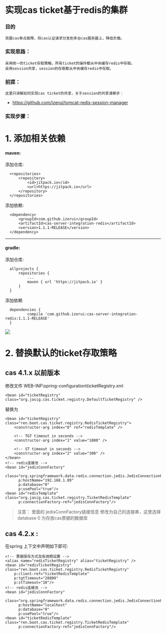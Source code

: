 # 实现cas ticket基于redis的集群

### 目的
	克服cas单点故障，将cas认证请求分发到多台cas服务器上，降低负载。

### 实现思路：
	采用统一的ticket存取策略，所有ticket的操作都从中央缓存redis中存取。
	采用session共享，session的存取都从中央缓存redis中存取。

### 前提：
	这里只讲解如何实现cas ticket的共享，关于session的共享请移步：




- <a href="https://github.com/izerui/tomcat-redis-session-manager">https://github.com/izerui/tomcat-redis-session-manager</a>

### 实现步骤：

# 1. 添加相关依赖

#### maven:
  
  添加仓库:
  ```
    <repositories>
        <repository>
            <id>jitpack.io</id>
            <url>https://jitpack.io</url>
        </repository>
    </repositories>
  ```
  添加依赖:
  ```
    <dependency>
  	    <groupId>com.github.izerui</groupId>
  	    <artifactId>cas-server-integration-redis</artifactId>
  	    <version>1.1.1-RELEASE</version>
  	</dependency>
  ```
  ---

#### gradle:
  
  添加仓库:
  ```
    allprojects {
  		repositories {
  			...
  			maven { url 'https://jitpack.io' }
  		}
  	}
  ```
  添加依赖
  ```
    dependencies {
  	        compile 'com.github.izerui:cas-server-integration-redis:1.1.1-RELEASE'
  	}
  ```

[![](https://jitpack.io/v/izerui/cas-server-integration-redis.svg)](https://jitpack.io/#izerui/cas-server-integration-redis)

# 2. 替换默认的ticket存取策略

## cas 4.1.x 以前版本

修改文件 WEB-INF\spring-configuration\ticketRegistry.xml
```
<bean id="ticketRegistry" class="org.jasig.cas.ticket.registry.DefaultTicketRegistry" />
```
替换为
```
<bean id="ticketRegistry" class="ren.boot.cas.ticket.registry.RedisTicketRegistry">
    <constructor-arg index="0" ref="redisTemplate" />

    <!-- TGT timeout in seconds -->
    <constructor-arg index="1" value="1800" />

    <!-- ST timeout in seconds -->
    <constructor-arg index="2" value="300" />
</bean>
<!-- redis连接池 -->
<bean id="jedisConnFactory"
      class="org.springframework.data.redis.connection.jedis.JedisConnectionFactory"
      p:hostName="192.168.1.89"
      p:database="0"
      p:usePool="true"/>
<bean id="redisTemplate" class="org.jasig.cas.ticket.registry.TicketRedisTemplate"
      p:connectionFactory-ref="jedisConnFactory"/>
```
> 注意： 里面的 jedisConnFactory链接信息 修改为自己的连接串，这里选择database 0 为存放cas票据的数据库

## cas 4.2.x :

在spring 上下文中声明如下即可:

```
<!-- 票据保存方式及有效期设置 -->
<alias name="redisTicketRegistry" alias="ticketRegistry" />
<bean id="redisTicketRegistry" class="ren.boot.cas.ticket.registry.RedisTicketRegistry"
    p:client-ref="ticketRedisTemplate"
    p:tgtTimeout="28800"
    p:stTimeout="10"/>
<!-- redis连接池 -->
<bean id="jedisConnFactory"
      class="org.springframework.data.redis.connection.jedis.JedisConnectionFactory"
      p:hostName="localhost"
      p:database="0"
      p:usePool="true"/>
<bean id="ticketRedisTemplate" class="ren.boot.cas.ticket.registry.TicketRedisTemplate"
      p:connectionFactory-ref="jedisConnFactory"/>
```
